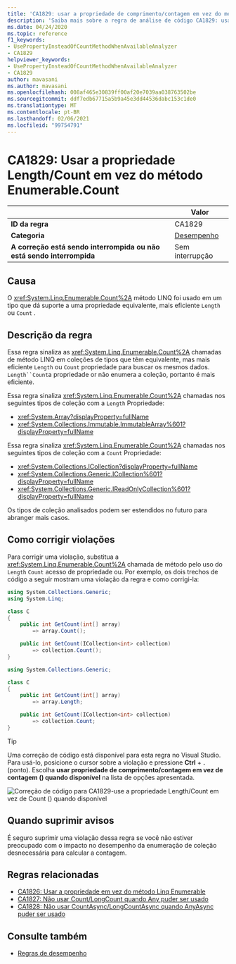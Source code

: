 ```yaml
---
title: 'CA1829: usar a propriedade de comprimento/contagem em vez do método Enumerable. Count (análise de código)'
description: 'Saiba mais sobre a regra de análise de código CA1829: usar a propriedade comprimento/contagem em vez do método Enumerable. Count'
ms.date: 04/24/2020
ms.topic: reference
f1_keywords:
- UsePropertyInsteadOfCountMethodWhenAvailableAnalyzer
- CA1829
helpviewer_keywords:
- UsePropertyInsteadOfCountMethodWhenAvailableAnalyzer
- CA1829
author: mavasani
ms.author: mavasani
ms.openlocfilehash: 008af465e30839ff00af20e7039aa038763502be
ms.sourcegitcommit: ddf7edb67715a5b9a45e3dd44536dabc153c1de0
ms.translationtype: MT
ms.contentlocale: pt-BR
ms.lasthandoff: 02/06/2021
ms.locfileid: "99754791"
---
```

# <a name="ca1829-use-lengthcount-property-instead-of-enumerablecount-method"></a>CA1829: Usar a propriedade Length/Count em vez do método Enumerable.Count

| | Valor |
|-|-|
| **ID da regra** |CA1829|
| **Categoria** |[Desempenho](performance-warnings.md)|
| **A correção está sendo interrompida ou não está sendo interrompida** |Sem interrupção|

## <a name="cause"></a>Causa

O <xref:System.Linq.Enumerable.Count%2A> método LINQ foi usado em um tipo que dá suporte a uma propriedade equivalente, mais eficiente `Length` ou `Count` .

## <a name="rule-description"></a>Descrição da regra

Essa regra sinaliza as <xref:System.Linq.Enumerable.Count%2A> chamadas de método LINQ em coleções de tipos que têm equivalente, mas mais eficiente `Length` ou `Count` propriedade para buscar os mesmos dados. `Length``Count`a propriedade or não enumera a coleção, portanto é mais eficiente.

Essa regra sinaliza <xref:System.Linq.Enumerable.Count%2A> chamadas nos seguintes tipos de coleção com a `Length` Propriedade:

- <xref:System.Array?displayProperty=fullName>
- <xref:System.Collections.Immutable.ImmutableArray%601?displayProperty=fullName>

Essa regra sinaliza <xref:System.Linq.Enumerable.Count%2A> chamadas nos seguintes tipos de coleção com a `Count` Propriedade:

- <xref:System.Collections.ICollection?displayProperty=fullName>
- <xref:System.Collections.Generic.ICollection%601?displayProperty=fullName>
- <xref:System.Collections.Generic.IReadOnlyCollection%601?displayProperty=fullName>

Os tipos de coleção analisados podem ser estendidos no futuro para abranger mais casos.

## <a name="how-to-fix-violations"></a>Como corrigir violações

Para corrigir uma violação, substitua a <xref:System.Linq.Enumerable.Count%2A> chamada de método pelo uso do `Length` `Count` acesso de propriedade ou. Por exemplo, os dois trechos de código a seguir mostram uma violação da regra e como corrigi-la:

```csharp
using System.Collections.Generic;
using System.Linq;

class C
{
    public int GetCount(int[] array)
        => array.Count();

    public int GetCount(ICollection<int> collection)
        => collection.Count();
}
```

```csharp
using System.Collections.Generic;

class C
{
    public int GetCount(int[] array)
        => array.Length;

    public int GetCount(ICollection<int> collection)
        => collection.Count;
}
```

> [!TIP]
> Uma correção de código está disponível para esta regra no Visual Studio. Para usá-lo, posicione o cursor sobre a violação e pressione **Ctrl** + **.** (ponto). Escolha **usar propriedade de comprimento/contagem em vez de contagem () quando disponível** na lista de opções apresentada.
>
> ![Correção de código para CA1829-use a propriedade Length/Count em vez de Count () quando disponível](media/ca1829-codefix.png)

## <a name="when-to-suppress-warnings"></a>Quando suprimir avisos

É seguro suprimir uma violação dessa regra se você não estiver preocupado com o impacto no desempenho da enumeração de coleção desnecessária para calcular a contagem.

## <a name="related-rules"></a>Regras relacionadas

- [CA1826: Usar a propriedade em vez do método Linq Enumerable](ca1826.md)
- [CA1827: Não usar Count/LongCount quando Any puder ser usado](ca1827.md)
- [CA1828: Não usar CountAsync/LongCountAsync quando AnyAsync puder ser usado](ca1828.md)

## <a name="see-also"></a>Consulte também

- [Regras de desempenho](performance-warnings.md)
